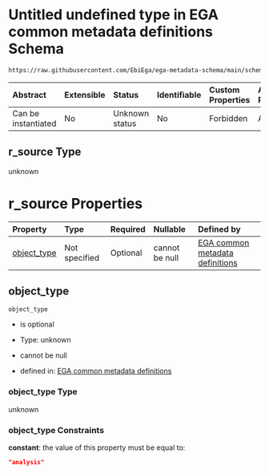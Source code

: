 # Untitled undefined type in EGA common metadata definitions Schema

```txt
https://raw.githubusercontent.com/EbiEga/ega-metadata-schema/main/schemas/EGA.common-definitions.json#/definitions/r-source-analysis/properties/r_source
```



| Abstract            | Extensible | Status         | Identifiable | Custom Properties | Additional Properties | Access Restrictions | Defined In                                                                                           |
| :------------------ | :--------- | :------------- | :----------- | :---------------- | :-------------------- | :------------------ | :--------------------------------------------------------------------------------------------------- |
| Can be instantiated | No         | Unknown status | No           | Forbidden         | Allowed               | none                | [EGA.common-definitions.json\*](../../../schemas/EGA.common-definitions.json "open original schema") |

## r\_source Type

unknown

# r\_source Properties

| Property                     | Type          | Required | Nullable       | Defined by                                                                                                                                                                                                                                                                                                         |
| :--------------------------- | :------------ | :------- | :------------- | :----------------------------------------------------------------------------------------------------------------------------------------------------------------------------------------------------------------------------------------------------------------------------------------------------------------- |
| [object\_type](#object_type) | Not specified | Optional | cannot be null | [EGA common metadata definitions](ega-12-definitions-relationship-source-analysis-properties-r_source-properties-object_type.md "https://raw.githubusercontent.com/EbiEga/ega-metadata-schema/main/schemas/EGA.common-definitions.json#/definitions/r-source-analysis/properties/r_source/properties/object_type") |

## object\_type



`object_type`

*   is optional

*   Type: unknown

*   cannot be null

*   defined in: [EGA common metadata definitions](ega-12-definitions-relationship-source-analysis-properties-r_source-properties-object_type.md "https://raw.githubusercontent.com/EbiEga/ega-metadata-schema/main/schemas/EGA.common-definitions.json#/definitions/r-source-analysis/properties/r_source/properties/object_type")

### object\_type Type

unknown

### object\_type Constraints

**constant**: the value of this property must be equal to:

```json
"analysis"
```
